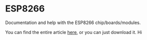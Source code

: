 # ESP8266
Documentation and help with the ESP8266 chip/boards/modules. 

You can find the entire article [here](https://tttapa.github.io/ESP8266/Chap01%20-%20ESP8266.html), or you can just download it.
Hi

